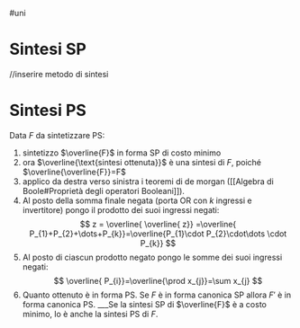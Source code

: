 #uni 
# Sintesi SP
//inserire metodo di sintesi
# Sintesi PS
Data $F$ da sintetizzare PS:
1. sintetizzo $\overline{F}$ in forma SP di costo minimo
2. ora $\overline{\text{sintesi ottenuta}}$ è una sintesi di $F$, poiché $\overline{\overline{F}}=F$ 
3. applico da destra verso sinistra i teoremi di de morgan ([[Algebra di Boole#Proprietà degli operatori Booleani]]).
4. Al posto della somma finale negata (porta OR con $k$ ingressi e invertitore) pongo il prodotto dei suoi ingressi negati: $$
z = \overline{ \overline{ z}} =\overline{ P_{1}+P_{2}+\dots+P_{k}}=\overline{P_{1}\cdot P_{2}\cdot\dots \cdot P_{k}}
$$
5. Al posto di ciascun prodotto negato pongo le somme dei suoi ingressi negati: $$
\overline{ P_{i}}=\overline{\prod x_{j}}=\sum x_{j}
$$
6. Quanto ottenuto è in forma PS. Se $F$ è in forma canonica SP allora $F'$ è in forma canonica PS.
___Se la sintesi SP di $\overline{F}$ è a costo minimo, lo è anche la sintesi PS di $F$.